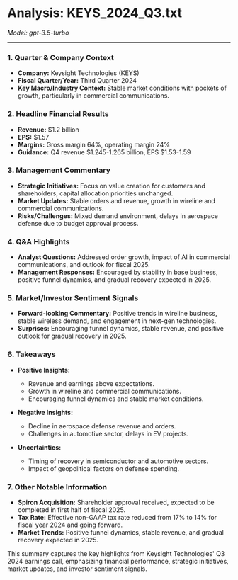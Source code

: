 # Analysis: KEYS_2024_Q3.txt

*Model: gpt-3.5-turbo*

---

### 1. Quarter & Company Context
- **Company:** Keysight Technologies (KEYS)
- **Fiscal Quarter/Year:** Third Quarter 2024
- **Key Macro/Industry Context:** Stable market conditions with pockets of growth, particularly in commercial communications.

### 2. Headline Financial Results
- **Revenue:** $1.2 billion
- **EPS:** $1.57
- **Margins:** Gross margin 64%, operating margin 24%
- **Guidance:** Q4 revenue $1.245-1.265 billion, EPS $1.53-1.59

### 3. Management Commentary
- **Strategic Initiatives:** Focus on value creation for customers and shareholders, capital allocation priorities unchanged.
- **Market Updates:** Stable orders and revenue, growth in wireline and commercial communications.
- **Risks/Challenges:** Mixed demand environment, delays in aerospace defense due to budget approval process.

### 4. Q&A Highlights
- **Analyst Questions:** Addressed order growth, impact of AI in commercial communications, and outlook for fiscal 2025.
- **Management Responses:** Encouraged by stability in base business, positive funnel dynamics, and gradual recovery expected in 2025.

### 5. Market/Investor Sentiment Signals
- **Forward-looking Commentary:** Positive trends in wireline business, stable wireless demand, and engagement in next-gen technologies.
- **Surprises:** Encouraging funnel dynamics, stable revenue, and positive outlook for gradual recovery in 2025.

### 6. Takeaways
- **Positive Insights:**
  - Revenue and earnings above expectations.
  - Growth in wireline and commercial communications.
  - Encouraging funnel dynamics and stable market conditions.

- **Negative Insights:**
  - Decline in aerospace defense revenue and orders.
  - Challenges in automotive sector, delays in EV projects.

- **Uncertainties:**
  - Timing of recovery in semiconductor and automotive sectors.
  - Impact of geopolitical factors on defense spending.

### 7. Other Notable Information
- **Spiron Acquisition:** Shareholder approval received, expected to be completed in first half of fiscal 2025.
- **Tax Rate:** Effective non-GAAP tax rate reduced from 17% to 14% for fiscal year 2024 and going forward.
- **Market Trends:** Positive funnel dynamics, stable revenue, and gradual recovery expected in 2025.

This summary captures the key highlights from Keysight Technologies' Q3 2024 earnings call, emphasizing financial performance, strategic initiatives, market updates, and investor sentiment signals.